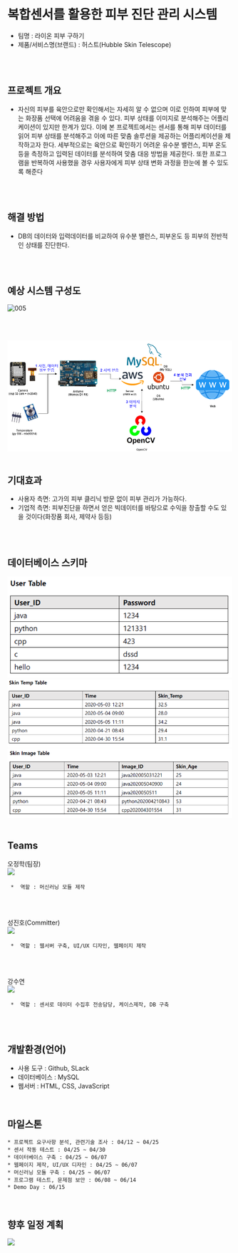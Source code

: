 # 복합센서를 활용한 피부 진단 관리 시스템
   * 팀명 : 라이온 피부 구하기 
   * 제품/서비스명(브랜드) : 허스트(Hubble Skin Telescope)
    
   <br/>
   <br/> 
    
    
프로젝트 개요
---  
   * 자신의 피부를 육안으로만 확인해서는 자세히 알 수 없으며
이로 인하여 피부에 맞는 화장품 선택에 어려움을 겪을 수 있다.
피부 상태를 이미지로 분석해주는 어플리케이션이 있지만 한계가 있다.
이에 본 프로젝트에서는 센서를 통해 피부 데이터를 읽어 피부 상태를 분석해주고
이에 따른 맞춤 솔루션을 제공하는 어플리케이션을 제작하고자 한다.
세부적으로는 육안으로 확인하기 어려운 유수분 밸런스, 피부 온도 등을 측정하고
입력된 데이터를 분석하여 맞춤 대응 방법을 제공한다.
또한 프로그램을 반복하여 사용했을 경우 사용자에게 피부 상태 변화 과정을 한눈에 볼 수 있도록 해준다
   <br/>  
   <br/> 
  
해결 방법
---  
   * DB의 데이터와 입력데이터를 비교하여 유수분 밸런스, 피부온도 등 피부의 전반적인 상태를 진단한다.
   <br/> 
   <br/> 
  
예상 시스템 구성도
---
![005](https://user-images.githubusercontent.com/57625947/80898825-287fa280-8d43-11ea-8207-7a84ca1560e9.JPG)


 <br/> 
 <br/> 
 <br/> 
 

<img src="img/diagram.png">

  <br/> 
  <br/> 
  
  
  
기대효과
---  
   *  사용자 측면: 고가의 피부 클리닉 방문 없이 피부 관리가 가능하다. 
   *  기업적 측면: 피부진단을 하면서 얻은 빅데이터를 바탕으로 수익을 창출할 수도 있을 것이다(화장품 회사, 제약사 등등)
   <br/> 
   <br/> 

데이터베이스 스키마
---  
   <img src="img/user_table.png">
   <img src="img/skin_temp_table.png">
   <img src="img/skin_image_table.png">
   <br/>
   <br/> 
   
   
Teams
---  
  
  
오정학(팀장)
   <br/>
<img src="https://user-images.githubusercontent.com/57625947/79041832-df4d9e80-7c2d-11ea-9a01-7f89f9e6ab30.png" width="150">
```
 *  역할 : 머신러닝 모듈 제작
```

   <br/>  
   <br/>     
   
성진호(Committer)
   <br/>
<img src="https://user-images.githubusercontent.com/57625947/79041833-e1aff880-7c2d-11ea-97cf-d7749775f55c.png" width="120">
```
 *  역할 : 웹서버 구축, UI/UX 디자인, 웹페이지 제작 
```

   <br/>  
   <br/>

강수연
   <br/>
<img src="https://user-images.githubusercontent.com/57625947/79041836-e4125280-7c2d-11ea-9ec5-28617e53fd63.jpg" width="120">
```
 *  역할 : 센서로 데이터 수집후 전송담당, 케이스제작, DB 구축 
```
   <br/>  
   <br/>  
   
개발환경(언어)
---
  * 사용 도구 : Github, SLack
  * 데이터베이스 : MySQL
  * 웹서버 : HTML, CSS, JavaScript


   <br/>  
   
마일스톤
---  
    * 프로젝트 요구사항 분석, 관련기술 조사 : 04/12 ~ 04/25
    * 센서 작동 테스트 : 04/25 ~ 04/30
    * 데이터베이스 구축 : 04/25 ~ 06/07
    * 웹페이지 제작, UI/UX 디자인 : 04/25 ~ 06/07
    * 머신러닝 모듈 구축 : 04/25 ~ 06/07
    * 프로그램 테스트, 문제점 보안 : 06/08 ~ 06/14
    * Demo Day : 06/15
    
      
      
   <br/>  
         
향후 일정 계획
---      
<img src="https://user-images.githubusercontent.com/57625947/80255484-f83b6280-86b7-11ea-8777-7ace131cf419.png" width="750">
  
